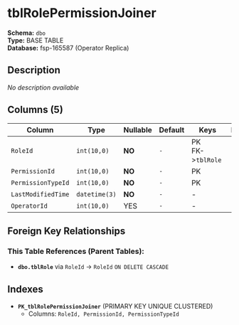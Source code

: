 # tblRolePermissionJoiner

**Schema:** `dbo`  
**Type:** BASE TABLE  
**Database:** fsp-165587 (Operator Replica)

## Description

*No description available*

## Columns (5)

| Column | Type | Nullable | Default | Keys | Description |
|--------|------|----------|---------|------|-------------|
| `RoleId` | `int(10,0)` | **NO** | `-` | PK<br/>FK->`tblRole` | - |
| `PermissionId` | `int(10,0)` | **NO** | `-` | PK | - |
| `PermissionTypeId` | `int(10,0)` | **NO** | `-` | PK | - |
| `LastModifiedTime` | `datetime(3)` | **NO** | `-` | - | - |
| `OperatorId` | `int(10,0)` | YES | `-` | - | - |

## Foreign Key Relationships

### This Table References (Parent Tables):

- **`dbo.tblRole`** 
  via `RoleId` → `RoleId` `ON DELETE CASCADE`

## Indexes

- **`PK_tblRolePermissionJoiner`** (PRIMARY KEY UNIQUE CLUSTERED)
  - Columns: `RoleId, PermissionId, PermissionTypeId`

